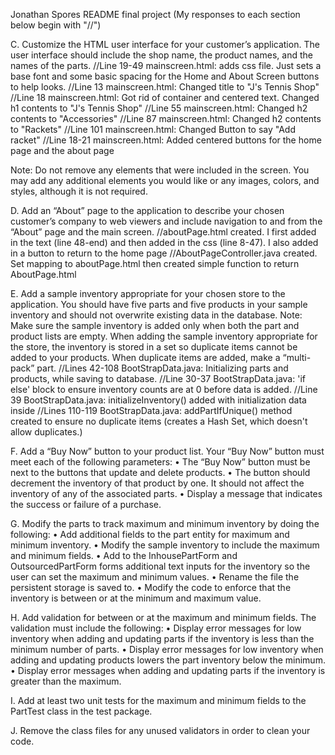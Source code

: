 Jonathan Spores README final project (My responses to each section below begin with "//")

C.  Customize the HTML user interface for your customer’s application. The user interface should include the shop name, the product names, and the names of the parts.
//Line 19-49 mainscreen.html: adds css file. Just sets a base font and some basic spacing for the Home and About Screen buttons to help looks.
//Line 13 mainscreen.html: Changed title to "J's Tennis Shop"
//Line 18 mainscreen.html: Got rid of container and centered text. Changed h1 contents to "J's Tennis Shop"
//Line 55 mainscreen.html: Changed h2 contents to "Accessories"
//Line 87 mainscreen.html: Changed h2 contents to "Rackets"
//Line 101 mainscreen.html: Changed Button to say "Add racket"
//Line 18-21 mainscreen.html: Added centered buttons for the home page and the about page

Note: Do not remove any elements that were included in the screen. You may add any additional elements you would like or any images, colors, and styles, although it is not required.

D.  Add an “About” page to the application to describe your chosen customer’s company to web viewers and include navigation to and from the “About” page and the main screen.
//aboutPage.html created. I first added in the text (line 48-end) and then added in the css (line 8-47). I also added in a button to return to the home page
//AboutPageController.java created. Set mapping to aboutPage.html then created simple function to return AboutPage.html

E.  Add a sample inventory appropriate for your chosen store to the application. You should have five parts and five products in your sample inventory and should not overwrite existing data in the database.
Note: Make sure the sample inventory is added only when both the part and product lists are empty. When adding the sample inventory appropriate for the store, the inventory is stored in a set so duplicate items cannot be added to your products. When duplicate items are added, make a “multi-pack” part.
//Lines 42-108 BootStrapData.java: Initializing parts and products, while saving to database.
//Line 30-37 BootStrapData.java: 'if else' block to ensure inventory counts are at 0 before data is added.
//Line 39 BootStrapData.java: initializeInventory() added with initialization data inside 
//Lines 110-119 BootStrapData.java: addPartIfUnique() method created to ensure no duplicate items (creates a Hash Set, which doesn't allow duplicates.)

F.  Add a “Buy Now” button to your product list. Your “Buy Now” button must meet each of the following parameters:
•  The “Buy Now” button must be next to the buttons that update and delete products.
•  The button should decrement the inventory of that product by one. It should not affect the inventory of any of the associated parts.
•  Display a message that indicates the success or failure of a purchase.

G.  Modify the parts to track maximum and minimum inventory by doing the following:
•  Add additional fields to the part entity for maximum and minimum inventory.
•  Modify the sample inventory to include the maximum and minimum fields.
•  Add to the InhousePartForm and OutsourcedPartForm forms additional text inputs for the inventory so the user can set the maximum and minimum values.
•  Rename the file the persistent storage is saved to.
•  Modify the code to enforce that the inventory is between or at the minimum and maximum value.

H.  Add validation for between or at the maximum and minimum fields. The validation must include the following:
•  Display error messages for low inventory when adding and updating parts if the inventory is less than the minimum number of parts.
•  Display error messages for low inventory when adding and updating products lowers the part inventory below the minimum.
•  Display error messages when adding and updating parts if the inventory is greater than the maximum.

I.  Add at least two unit tests for the maximum and minimum fields to the PartTest class in the test package.

J.  Remove the class files for any unused validators in order to clean your code.